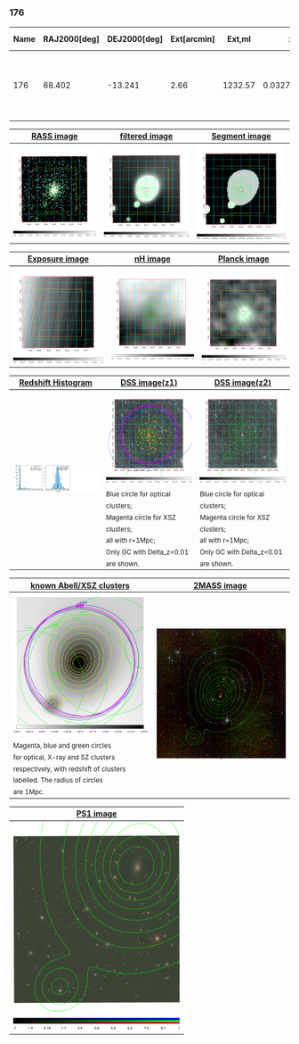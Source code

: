 <div STYLE="page-break-after: always;"></div>

### 176

|Name|RAJ2000[deg]|DEJ2000[deg] |Ext[arcmin]| Ext,ml | z | z_src| C|GC(XSZ,Delta_z<0.01)| GC(OPT,Delta_z<0.01)|GC| R_sig[arcmin] | R500[arcmin] | R500[Mpc]| CRsig[c/s] | CR500[c/s] |L500[1E44 erg/s]|F500[1E-12 erg/s/cm^2]| M500[1E14 Msun]|Tx[keV]|Cnt_sig|Beta|Rc[arcmin]|Comment|Alias|
|---|---|---|---|---|---|------|---|--------|---------|----------|---|---|---|---|---|---|---|---|---|---|---|---|---|---|
|176| 68.402| -13.241| 2.66| 1232.57| 0.0327(0.005)| z1, z_xsz| B| L03, MCXC, PSZ2, Tar, XB| A, N| A, L03, MCXC, N, PSZ2, Tar, XB| 25.688| 26.581| 1.041| 3.452(0.140)| 3.471(0.141)| 1.555(0.027)| 63.072(1.080)| 3.31(0.03)| 4.53(0.02)| 859.4| 0.761(-0.026+0.030)| 4.382(-0.272+0.297)| -| k330|

|[RASS image](../image/176/176_img.pdf)|[filtered image](../image/176/176_fil.pdf)|[Segment image](../image/176/176_seg.pdf)|
|-------------------|--------------------|-------------------|
| <img src="../image/176/176_img.png" width="300">  | <img src="../image/176/176_fil.png" width="300">   | <img src="../image/176/176_seg.png" width="300">  |

|[Exposure image](../image/176/176_mex.pdf)| [nH image](../image/176/176_nh.pdf)| [Planck image](../image/176/176_p.pdf)|
|-------------------|--------------------|-------------------|
|<img src="../image/176/176_mex.png" width="300">   | <img src="../image/176/176_nh.png" width="300">    | <img src="../image/176/176_p.png" width="300"> |

|[Redshift Histogram](../image/176/176_zg.pdf) | [DSS image(z1)](../image/176/176_dss_z1.pdf)      |  [DSS image(z2)](../image/176/176_dss_z2.pdf)    |
|-------------------|--------------------|-------------------|
|<img src="../image/176/176_zg.png" width="300"> |<img src="../image/176/176_dss_z1.png" width="300"> <sub><br>Blue circle for optical clusters; <br>Magenta circle for XSZ clusters; <br>all with r=1Mpc; <br>Only GC with Delta_z<0.01 are shown. </sub>| <img src="../image/176/176_dss_z2.png" width="300"><sub><br>Blue circle for optical clusters; <br>Magenta circle for XSZ clusters; <br>all with r=1Mpc; <br>Only GC with Delta_z<0.01 are shown. </sub> |

|[known Abell/XSZ clusters](../image/176/176_gc.pdf) | [2MASS image](../image/176/176_2mass.pdf)      |
|-------------------|-------------------|
|<img src=../image/176/176_gc.png width="300"> <br><sub>Magenta, blue and green circles <br>for optical, X-ray and SZ clusters <br>respectively, with redshift of clusters <br>labelled. The radius of circles <br>are 1Mpc.</sub>|<img src="../image/176/176_2mass.png" width="300">  |

|[PS1 image](../image/176/176_ps1.pdf)            |
|-------------------|
| <img src="../image/176/176_ps1.pdf" width="300">  |
